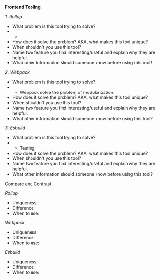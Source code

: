 <b> Frontend Tooling </b>

<i> 1. Rollup</i>
- What problem is this tool trying to solve?
- - 
- How does it solve the problem? AKA, what makes this tool unique?
- When shouldn't you use this tool?
- Name two feature you find interesting/useful and explain why they are helpful.
- What other information should someone know before using this tool?

<i> 2. Webpack</i>
- What problem is this tool trying to solve?
- - Webpack solve the problem of modularization.
- How does it solve the problem? AKA, what makes this tool unique?
- When shouldn't you use this tool?
- Name two feature you find interesting/useful and explain why they are helpful.
- What other information should someone know before using this tool?

<i> 3. Esbuild</i>
- What problem is this tool trying to solve?
- - Testing
- How does it solve the problem? AKA, what makes this tool unique?
- When shouldn't you use this tool?
- Name two feature you find interesting/useful and explain why they are helpful.
- What other information should someone know before using this tool?

Compare and Contrast 

<i> Rollup </i>
- Uniqueness: 
- Difference: 
- When to use:

<i> Webpack </i>
- Uniqueness: 
- Difference: 
- When to use:

<i> Esbuild </i>
- Uniqueness: 
- Difference: 
- When to use:
